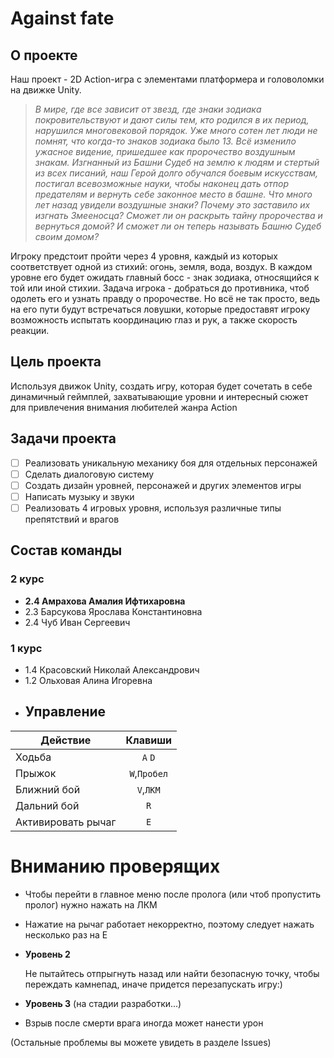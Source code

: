 # Against fate
## О проекте
Наш проект - 2D Action-игра с элементами платформера и головоломки на движке Unity.

>_В мире, где все зависит от звезд, где знаки зодиака покровительствуют и дают силы тем, кто родился в их период, нарушился многовековой порядок. Уже много сотен лет люди не помнят, что когда-то знаков зодиака было 13. Всё изменило ужасное видение, пришедшее как пророчество воздушным знакам. Изгнанный из Башни Судеб на землю к людям и стертый из всех писаний, наш Герой долго обучался боевым искусствам, постигал всевозможные науки, чтобы наконец дать  отпор предателям и вернуть себе законное место в башне. Что много лет назад увидели воздушные знаки? Почему это заставило их изгнать Змееносца? Сможет ли он раскрыть тайну пророчества и вернуться домой? И сможет ли он теперь называть Башню Судеб своим домом?_

Игроку предстоит пройти через 4 уровня, каждый из которых соответствует одной из стихий: огонь, земля, вода, воздух. В каждом уровне его будет ожидать главный босс - знак зодиака, относящийся к той или иной стихии.
Задача игрока - добраться до противника, чтоб одолеть его и узнать правду о пророчестве. Но всё не так просто, ведь на его пути будут встречаться ловушки, которые предоставят игроку возможность испытать координацию глаз и рук, а также скорость реакции.

## Цель проекта
Используя движок Unity, создать игру, которая будет сочетать в себе динамичный геймплей, захватывающие уровни и интересный сюжет для привлечения внимания любителей жанра Action
## Задачи проекта
- [ ] Реализовать уникальную механику боя для отдельных персонажей
- [ ] Сделать диалоговую систему
- [ ] Создать дизайн уровней, персонажей и других элементов игры
- [ ] Написать музыку и звуки
- [ ] Реализовать 4 игровых уровня, используя различные типы препятствий и врагов
## Состав команды
### 2 курс
* **2.4 Амрахова Амалия Ифтихаровна**
* 2.3 Барсукова Ярослава Константиновна
* 2.4 Чуб Иван Сергеевич
### 1 курс
* 1.4 Красовский Николай Александрович
* 1.2 Ольховая Алина Игоревна
* ## Управление
| Действие  | Клавиши |
| --- | :---: |
| Ходьба  |`A` `D` |
| Прыжок  | `W`,`Пробел` |
| Ближний бой  | `V`,`ЛКМ` |
| Дальний бой  | `R` |
| Активировать рычаг  | `E` |
# Вниманию проверящих
* Чтобы перейти в главное меню после пролога (или чтоб пропустить пролог) нужно нажать на ЛКМ
* Нажатие на рычаг работает некорректно, поэтому следует нажать несколько раз на Е
* **Уровень 2**

   Не пытайтесь отпрыгнуть назад или найти безопасную точку, чтобы переждать камнепад, иначе придется перезапускать игру:)

* **Уровень 3** (на стадии разработки...)
* Взрыв  после смерти врага иногда может нанести урон
  

  


(Остальные проблемы вы можете увидеть в разделе Issues)

  
